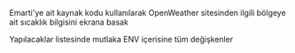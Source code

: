 Emarti'ye ait kaynak kodu kullanılarak OpenWeather sitesinden ilgili bölgeye ait sıcaklık bilgisini ekrana basak

Yapılacaklar listesinde mutlaka ENV içerisine tüm değişkenler 
